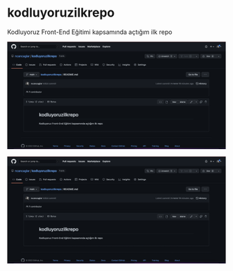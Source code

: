 # kodluyoruzilkrepo

Kodluyoruz Front-End Eğitimi kapsamında açtığım ilk repo

![Kodluyoruz Ödev Görseli](ss.png)

![Kodluyoruz Ödev Görsel](https://github.com/ncancaglar/kodluyoruzilkrepo/raw/main/ss.png)
